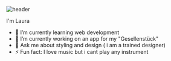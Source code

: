![header](https://capsule-render.vercel.app/api?type=slice&color=gradient&height=200&section=header&text=Hi%20there&fontColor=696969)

I'm Laura
- 🌱 I’m currently learning web development 
- 🔭 I’m currently working on an app for my "Gesellenstück"
- 💬 Ask me about styling and design ( i am a trained designer)
- ⚡ Fun fact: I love music but i cant play any instrument



<!--
**lauravikanis/lauravikanis** is a ✨ _special_ ✨ repository because its `README.md` (this file) appears on your GitHub profile.

Here are some ideas to get you started:


- 👯 I’m looking to collaborate on ...
- 🤔 I’m looking for help with ...
- 📫 How to reach me: ...
- 😄 Pronouns: ...
-->
